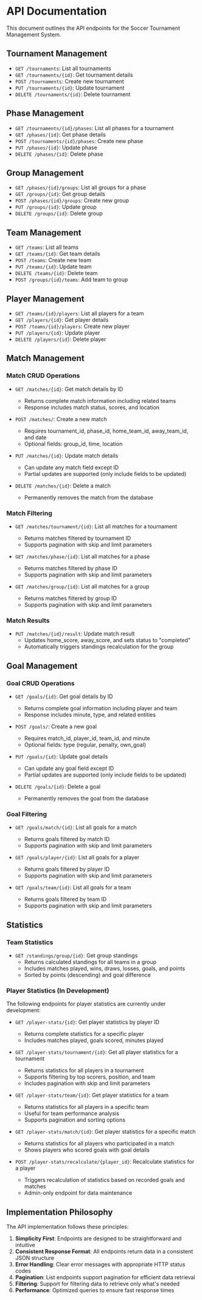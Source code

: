 # API Documentation

This document outlines the API endpoints for the Soccer Tournament Management System.

## Tournament Management
- `GET /tournaments`: List all tournaments
- `GET /tournaments/{id}`: Get tournament details
- `POST /tournaments`: Create new tournament
- `PUT /tournaments/{id}`: Update tournament
- `DELETE /tournaments/{id}`: Delete tournament

## Phase Management
- `GET /tournaments/{id}/phases`: List all phases for a tournament
- `GET /phases/{id}`: Get phase details
- `POST /tournaments/{id}/phases`: Create new phase
- `PUT /phases/{id}`: Update phase
- `DELETE /phases/{id}`: Delete phase

## Group Management
- `GET /phases/{id}/groups`: List all groups for a phase
- `GET /groups/{id}`: Get group details
- `POST /phases/{id}/groups`: Create new group
- `PUT /groups/{id}`: Update group
- `DELETE /groups/{id}`: Delete group

## Team Management
- `GET /teams`: List all teams
- `GET /teams/{id}`: Get team details
- `POST /teams`: Create new team
- `PUT /teams/{id}`: Update team
- `DELETE /teams/{id}`: Delete team
- `POST /groups/{id}/teams`: Add team to group

## Player Management
- `GET /teams/{id}/players`: List all players for a team
- `GET /players/{id}`: Get player details
- `POST /teams/{id}/players`: Create new player
- `PUT /players/{id}`: Update player
- `DELETE /players/{id}`: Delete player

## Match Management

### Match CRUD Operations
- `GET /matches/{id}`: Get match details by ID
  - Returns complete match information including related teams
  - Response includes match status, scores, and location

- `POST /matches/`: Create a new match
  - Requires tournament_id, phase_id, home_team_id, away_team_id, and date
  - Optional fields: group_id, time, location

- `PUT /matches/{id}`: Update match details
  - Can update any match field except ID
  - Partial updates are supported (only include fields to be updated)

- `DELETE /matches/{id}`: Delete a match
  - Permanently removes the match from the database

### Match Filtering
- `GET /matches/tournament/{id}`: List all matches for a tournament
  - Returns matches filtered by tournament ID
  - Supports pagination with skip and limit parameters

- `GET /matches/phase/{id}`: List all matches for a phase
  - Returns matches filtered by phase ID
  - Supports pagination with skip and limit parameters

- `GET /matches/group/{id}`: List all matches for a group
  - Returns matches filtered by group ID
  - Supports pagination with skip and limit parameters

### Match Results
- `PUT /matches/{id}/result`: Update match result
  - Updates home_score, away_score, and sets status to "completed"
  - Automatically triggers standings recalculation for the group

## Goal Management

### Goal CRUD Operations
- `GET /goals/{id}`: Get goal details by ID
  - Returns complete goal information including player and team
  - Response includes minute, type, and related entities

- `POST /goals/`: Create a new goal
  - Requires match_id, player_id, team_id, and minute
  - Optional fields: type (regular, penalty, own_goal)

- `PUT /goals/{id}`: Update goal details
  - Can update any goal field except ID
  - Partial updates are supported (only include fields to be updated)

- `DELETE /goals/{id}`: Delete a goal
  - Permanently removes the goal from the database

### Goal Filtering
- `GET /goals/match/{id}`: List all goals for a match
  - Returns goals filtered by match ID
  - Supports pagination with skip and limit parameters

- `GET /goals/player/{id}`: List all goals for a player
  - Returns goals filtered by player ID
  - Supports pagination with skip and limit parameters

- `GET /goals/team/{id}`: List all goals for a team
  - Returns goals filtered by team ID
  - Supports pagination with skip and limit parameters

## Statistics

### Team Statistics
- `GET /standings/group/{id}`: Get group standings
  - Returns calculated standings for all teams in a group
  - Includes matches played, wins, draws, losses, goals, and points
  - Sorted by points (descending) and goal difference

### Player Statistics (In Development)
The following endpoints for player statistics are currently under development:

- `GET /player-stats/{id}`: Get player statistics by player ID
  - Returns complete statistics for a specific player
  - Includes matches played, goals scored, minutes played

- `GET /player-stats/tournament/{id}`: Get all player statistics for a tournament
  - Returns statistics for all players in a tournament
  - Supports filtering by top scorers, position, and team
  - Includes pagination with skip and limit parameters

- `GET /player-stats/team/{id}`: Get player statistics for a team
  - Returns statistics for all players in a specific team
  - Useful for team performance analysis
  - Supports pagination and sorting options

- `GET /player-stats/match/{id}`: Get player statistics for a specific match
  - Returns statistics for all players who participated in a match
  - Shows players who scored goals with goal details

- `POST /player-stats/recalculate/{player_id}`: Recalculate statistics for a player
  - Triggers recalculation of statistics based on recorded goals and matches
  - Admin-only endpoint for data maintenance

## Implementation Philosophy

The API implementation follows these principles:

1. **Simplicity First**: Endpoints are designed to be straightforward and intuitive
2. **Consistent Response Format**: All endpoints return data in a consistent JSON structure
3. **Error Handling**: Clear error messages with appropriate HTTP status codes
4. **Pagination**: List endpoints support pagination for efficient data retrieval
5. **Filtering**: Support for filtering data to retrieve only what's needed
6. **Performance**: Optimized queries to ensure fast response times 